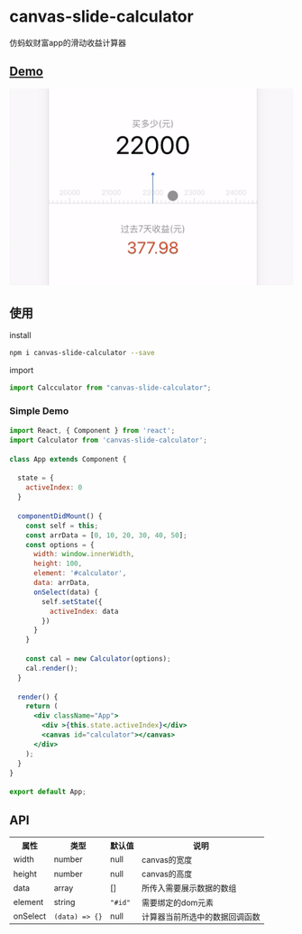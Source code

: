 # canvas-slide-calculator

仿蚂蚁财富app的滑动收益计算器

## [Demo](https://lchreal6.github.io/canvas-slide-calculator/build/)

![](./assets/calculator.gif)

## 使用

install 

```bash
npm i canvas-slide-calculator --save
```

import 

```js
import Calcculator from "canvas-slide-calculator";
```

### Simple Demo

```jsx
import React, { Component } from 'react';
import Calculator from 'canvas-slide-calculator';

class App extends Component {

  state = {
    activeIndex: 0
  }

  componentDidMount() {
    const self = this;
    const arrData = [0, 10, 20, 30, 40, 50];
    const options = {
      width: window.innerWidth,
      height: 100,
      element: '#calculator',
      data: arrData,
      onSelect(data) {
        self.setState({
          activeIndex: data
        })
      }
    }

    const cal = new Calculator(options);
    cal.render(); 
  }

  render() {
    return (
      <div className="App">
        <div >{this.state.activeIndex}</div>
        <canvas id="calculator"></canvas> 
      </div>
    );
  }
}

export default App;
```

## API
<table>
  <tbody>
    <tr>
      <th>属性</th>
      <th>类型</th>
      <th>默认值</th>
      <th>说明</th>
    </tr>
    <tr>
      <td>width</td>
      <td>number</td>
      <td>null</td>
      <td>
        canvas的宽度
      </td>
    </tr>
    <tr>
      <td>height</td>
      <td>number</td>
      <td>null</td>
      <td>
        canvas的高度
      </td>
    </tr>
    <tr>
      <td>data</td>
      <td>array</td>
      <td>[]</td>
      <td>
        所传入需要展示数据的数组
      </td>
    </tr>
    <tr>
      <td>element</td>
      <td>string</td>
      <td><code>"#id"</code></td>
      <td>
        需要绑定的dom元素
      </td>
    </tr>
    <tr>
      <td>onSelect</td>
      <td><code>(data) => {}</code></td>
      <td>null</td>
      <td>
        计算器当前所选中的数据回调函数
      </td>
    </tr>
  </tbody>
</table>



